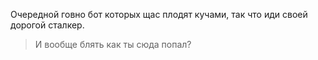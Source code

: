 Очередной говно бот которых щас плодят кучами, так что иди своей дорогой сталкер.

>И вообще блять как ты сюда попал?
